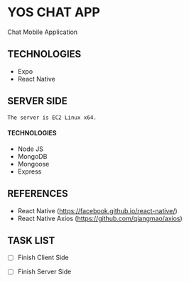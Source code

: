 # YOS CHAT APP
Chat Mobile Application

## TECHNOLOGIES
- Expo
- React Native

## SERVER SIDE

```
The server is EC2 Linux x64.
```

#### TECHNOLOGIES
- Node JS
- MongoDB
- Mongoose
- Express

## REFERENCES
- React Native (https://facebook.github.io/react-native/)
- React Native Axios (https://github.com/qiangmao/axios)

## TASK LIST

- [ ] Finish Client Side
- [ ] Finish Server Side

